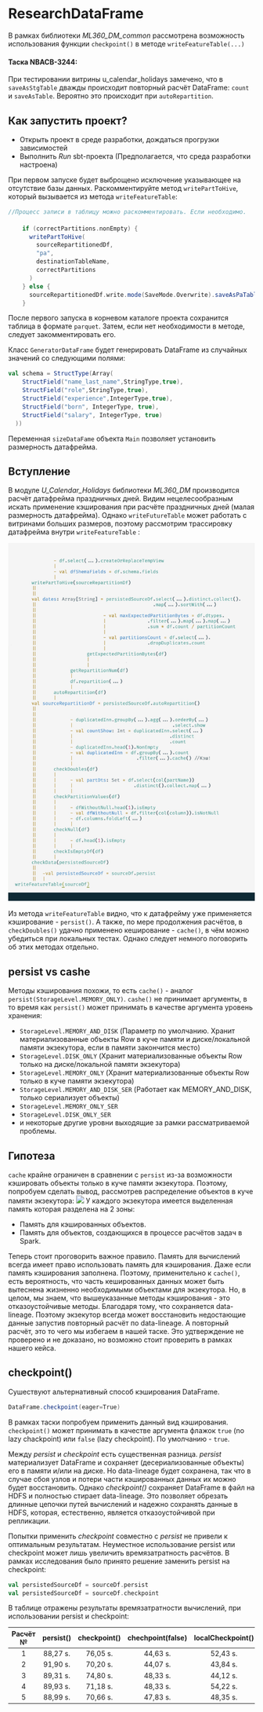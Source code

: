 # ResearchDataFrame

В рамках библиотеки *ML360_DM_common* рассмотрена возможность использования функции `checkpoint()` в методе `writeFeatureTable(...)`

#### Таска NBACB-3244:
При тестировании витрины u_calendar_holidays замечено, что в `saveAsStgTable` дважды происходит повторный расчёт DataFrame: `count` и `saveAsTable`. Вероятно это происходит при `autoRepartition`.

Как запустить проект?
--------
- Открыть проект в среде разработки, дождаться прогрузки зависимостей
- Выполнить *Run* sbt-проекта (Предполагается, что среда разработки настроена)

При первом запуске будет выброщено исключение указывающее на отсутствие базы данных. Раскомментируйте метод `writePartToHive`, который вызывается из метода `writeFeatureTable`:
```scala
//Процесс записи в таблицу можно раскомментировать. Если необходимо.

    if (correctPartitions.nonEmpty) {
      writePartToHive(
        sourceRepartitionedDf,
        "pa",
        destinationTableName,
        correctPartitions
      )
    } else {
      sourceRepartitionedDf.write.mode(SaveMode.Overwrite).saveAsPaTable(destinationTableName)
    }

```
После первого запуска в корневом каталоге проекта сохранится таблица в формате `parquet`. Затем, если нет необходимости в методе, следует закомментировать его.

Класс `GeneratorDataFrame` будет генерировать DataFrame из случайных значений со следующими полями:
```scala
val schema = StructType(Array(
    StructField("name_last_name",StringType,true),
    StructField("role",StringType,true),
    StructField("experience",IntegerType,true),
    StructField("born", IntegerType, true),
    StructField("salary", IntegerType, true)
  ))
```  
Переменная `sizeDataFame` объекта `Main` позволяет установить размерность датафрейма.

Вступление
-----
В модуле *U_Calendar_Holidays* библиотеки *ML360_DM* производится расчёт датафрейма праздничных дней. Видим нецелесообразным искать применение кэширования при расчёте праздничных дней (малая размерность датафрейма). Однако `writeFutureTable` может работать с витринами больших размеров, поэтому рассмотрим трассировку датафрейма внутри `writeFeatureTable` : 

![](/img/df-line.jpg)

Из метода `writeFeatureTable` видно, что к датафрейму уже применяется кэширование - `persist()`. А также, по мере продолжения расчётов, в `checkDoubles()` удачно применено кеширование - `cache()`, в чём можно убедиться при локальных тестах. Однако следует немного поговорить об этих методах отдельно.

persist vs cashe
------
Методы кэширования похожи, то есть `cache()` - аналог `persist(StorageLevel.MEMORY_ONLY)`.
`cashe()` не принимает аргументы, в то время как `persist()` может принимать в качестве аргумента уровень хранения:
- `StorageLevel.MEMORY_AND_DISK` (Параметр по умолчанию. Хранит материализованные объекты Row в куче памяти и диске/локальной памяти экзекутора, если в памяти закончится место)
- `StorageLevel.DISK_ONLY` (Хранит материализованные объекты Row только на диске/локальной памяти экзекутора)
- `StorageLevel.MEMORY_ONLY` (Хранит материализованные объекты Row только в куче памяти экзекутора)
- `StorageLevel.MEMORY_AND_DISK_SER` (Работает как MEMORY_AND_DISK, только сериализует объекты)
- `StorageLevel.MEMORY_ONLY_SER`
- `StorageLevel.DISK_ONLY_SER`
- и некоторые другие уровни выходящие за рамки рассматриваемой проблемы.

Гипотеза
---
`cache` крайне ограничен в сравнении с `persist` из-за возможности кэшировать объекты только в куче памяти экзекутора. Поэтому, попробуем сделать вывод, рассмотрев распределение объектов в куче памяти экзекутора:
![](/img/heap.jpg)
У каждого экзекутора имеется выделенная память которая разделена на 2 зоны:
- Память для кэшированных объектов.
- Память для объектов, создающихся в процессе расчётов задач в Spark.

Теперь стоит проговорить важное правило. Память для вычислений всегда имеет право использовать память для кэширования. Даже если память кэширования заполнена.
Поэтому, применительно к `cache()`, есть вероятность, что часть кешированных данных может быть вытеснена жизненно необходимыми объектами для экзекутора.
Но, в целом, мы знаем, что вышеуказанные методы кэширования - это отказоустойчивые методы. Благодаря тому, что сохраняется data-lineage. Поэтому экзекутор всегда может восстановить недостающие данные запустив повторный расчёт по data-lineage. А повторный расчёт, это то чего мы избегаем в нашей таске.
Это удтверждение не проверено и не доказано, но возможно стоит проверить в рамках нашего кейса.

checkpoint()
------
Сушествуют альтернативный способ кэширования DataFrame.
```scala
DataFrame.checkpoint(eager=True)
```
В рамках таски попробуем применить данный вид кэширования.  `checkpoint()` может принимать в качестве аргумента флажок `true` (no lazy chackpoint) или `false` (lazy checkpoint). По умолчанию - `true`.

Между *persist* и *checkpoint* есть существенная разница. *persist* материализует DataFrame и сохраняет (десериализованные объекты) его в памяти и/или на диске. Но data-lineage будет сохранена, так что в случае сбоя узлов и потери части кэшированных данных их можно будет восстановить. Однако *checkpoint()* сохраняет DataFrame в файл на HDFS и полностью стирает data-lineage. Это позволяет обрезать длинные цепочки путей вычислений и надежно сохранять данные в HDFS, которая, естественно, является отказоустойчивой при репликации.

Попытки применить *checkpoint* совместно с *persist* не привели к оптимальным результатам. Неуместное использование persist или checkpoint может лишь увеличить времязатратность расчётов. В рамках исследования было принято решение заменить persist на checkpoint:

```scala
val persistedSourceDf = sourceDf.persist
val persistedSourceDf = sourceDf.checkpoint
```
В таблице отражены результаты времязатратности вычислений, при использовании persist и checkpoint:  

| Расчёт №  | persist()  | checkpoint()  | chechpoint(false)  | localCheckpoint()  | localCheckpoint(false) |
| :------------: | :------------: | :------------: | :------------: | :------------: | :------------:|
| 1  |  88,27 s. | 76,05 s.   | 44,63 s.   | 52,43 s.  |  45,19 s. |
|  2 |  91,90 s. |  70,20 s.  |  44,07 s.  | 43,84 s.  |  49,32 s. |
|  3 |  89,31 s. | 74,80  s. | 48,33 s.   | 44,12 s.   |  48,75 s. |
|  4 |  89,93 s. | 71,18  s. | 48,33 s.   |  54,22 s.  |  46,58 s. |
|  5 |  88,99 s. |  70,66 s. |  47,83 s.  |  48,35 s.  |  49,27 s. |



